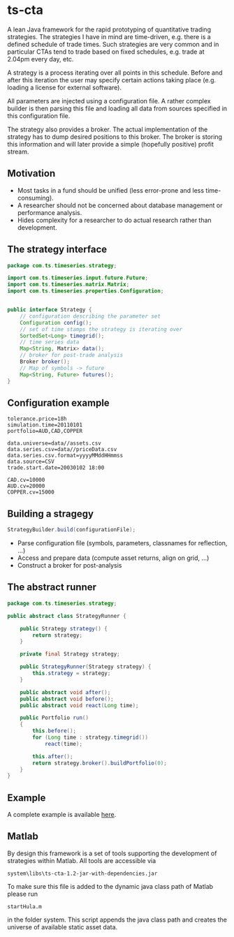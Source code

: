 # ts-cta

A lean Java framework for the rapid prototyping of quantitative trading strategies. The strategies I have in mind are 
time-driven, e.g. there is a defined schedule of trade times. Such strategies are very common and in particular
CTAs tend to trade based on fixed schedules, e.g. trade at 2.04pm every day, etc.

A strategy is a process iterating over all points in this schedule. Before and after this iteration the user may
specify certain actions taking place (e.g. loading a license for external software).

All parameters are injected using a configuration file. A rather complex builder is then parsing this file and loading all
data from sources specified in this configuration file.

The strategy also provides a broker. The actual implementation of the strategy has to dump desired positions to this broker.
The broker is storing this information and will later provide a simple (hopefully positive) profit stream.



## Motivation

* Most tasks in a fund should be unified (less error-prone and less time-consuming).
* A researcher should not be concerned about database management or performance analysis.
* Hides complexity for a researcher to do actual research rather than development.

## The strategy interface

```java
package com.ts.timeseries.strategy;

import com.ts.timeseries.input.future.Future;
import com.ts.timeseries.matrix.Matrix;
import com.ts.timeseries.properties.Configuration;


public interface Strategy {
    // configuration describing the parameter set
    Configuration config();
    // set of time stamps the strategy is iterating over
    SortedSet<Long> timegrid();
    // time series data
    Map<String, Matrix> data();
    // broker for post-trade analysis
    Broker broker();
    // Map of symbols -> future
    Map<String, Future> futures();
}
```

## Configuration example
```
tolerance.price=18h
simulation.time=20110101
portfolio=AUD,CAD,COPPER

data.universe=data//assets.csv
data.series.csv=data//priceData.csv
data.series.csv.format=yyyyMMddHHmmss
data.source=CSV
trade.start.date=20030102 18:00

CAD.cv=10000
AUD.cv=20000
COPPER.cv=15000 
```

## Building a stragegy
```java
StrategyBuilder.build(configurationFile);
```

* Parse configuration file (symbols, parameters, classnames for reflection, ...)
* Access and prepare data (compute asset returns, align on grid, ...)
* Construct a broker for post-analysis

## The abstract runner
```java
package com.ts.timeseries.strategy;

public abstract class StrategyRunner {

    public Strategy strategy() {
        return strategy;
    }

    private final Strategy strategy;

    public StrategyRunner(Strategy strategy) {
        this.strategy = strategy;
    }

    public abstract void after();
    public abstract void before();
    public abstract void react(Long time);

    public Portfolio run()
    {
        this.before();
        for (Long time : strategy.timegrid())
            react(time);

        this.after();
        return strategy.broker().buildPortfolio(0);
    }
}
```
## Example
A complete example is available [here](http://tschm.github.io/ts-strat/).

## Matlab

By design this framework is a set of tools supporting the development of strategies within Matlab.
All tools are accessible via
```
system\libs\ts-cta-1.2-jar-with-dependencies.jar
```
To make sure this file is added to the dynamic java class path of Matlab please
run 
```
startHula.m 
```
in the folder system. This script appends the java class path
and creates the universe of available static asset data.




